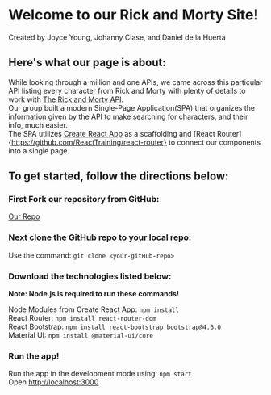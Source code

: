 # Welcome to our Rick and Morty Site!

Created by Joyce Young, Johanny Clase, and Daniel de la Huerta

## Here's what our page is about:

While looking through a million and one APIs, we came across this particular API listing every character from Rick and Morty with plenty of details to work with [The Rick and Morty API](https://rickandmortyapi.com/).\
Our group built a modern Single-Page Application(SPA) that organizes the information given by the API to make searching for characters, and their info, much easier.\
The SPA utilizes [Create React App](https://github.com/facebook/create-react-app) as a scaffolding and [React Router]{https://github.com/ReactTraining/react-router} to connect our components into a single page.

## To get started, follow the directions below:

### First Fork our repository from GitHub:

[Our Repo](https://github.com/fruityvice-react-capstone/capstone-project.git)

### Next clone the GitHub repo to your local repo:

Use the command: `git clone <your-gitHub-repo>`

### Download the technologies listed below:

**Note: Node.js is required to run these commands!**

Node Modules from Create React App: `npm install`\
React Router: `npm install react-router-dom`\
React Bootstrap: `npm install react-bootstrap bootstrap@4.6.0`\
Material UI: `npm install @material-ui/core`

### Run the app!

Run the app in the development mode using: `npm start`\
Open [http://localhost:3000](http://localhost:3000)
